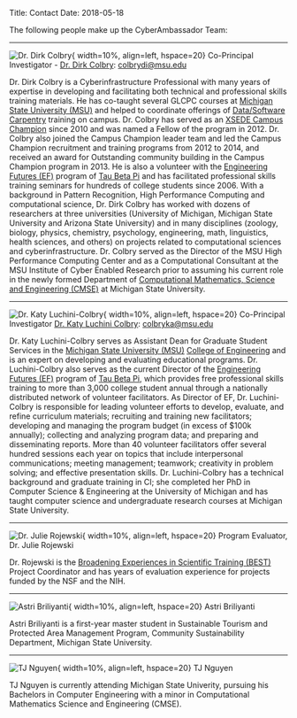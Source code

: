 Title: Contact
Date: 2018-05-18

The following people make up the CyberAmbassador Team:

---

![Dr. Dirk Colbry](//colbrydi.github.io/images/2017Dirk.jpg){ width=10%, align=left, hspace=20}  Co-Principal Investigator - [Dr. Dirk Colbry](//colbrydi.github.io/): colbrydi@msu.edu   

Dr. Dirk Colbry is a Cyberinfrastructure Professional with many years of expertise in developing and facilitating both technical and professional skills training materials. He has co-taught several GLCPC courses at [Michigan State University (MSU)](//msu.edu) and helped to coordinate offerings of [Data/Software Carpentry](//software-carpentry.org/) training on campus. Dr. Colbry has served as an [XSEDE Campus Champion](//www.xsede.org/community-engagement/campus-champions) since 2010 and was named a Fellow of the program in 2012. Dr. Colbry also joined the Campus Champion leader team and led the Campus Champion recruitment and training programs from 2012 to 2014, and received an award for Outstanding community building in the Campus Champion program in 2013. He is also a volunteer with the [Engineering Futures (EF)](//www.tbp.org/memb/ef.cfm) program of [Tau Beta Pi](//www.tbp.org/) and has facilitated professional skills training seminars for hundreds of college students since 2006. With a background in Pattern Recognition, High Performance Computing and computational science, Dr. Dirk Colbry has worked with dozens of researchers at three universities (University of Michigan, Michigan State University and Arizona State University) and in many disciplines (zoology, biology, physics, chemistry, psychology, engineering, math, linguistics, health sciences, and others) on projects related to computational sciences and cyberinfrastructure. Dr. Colbry served as the Director of the MSU High Performance Computing Center and as a Computational Consultant at the MSU Institute of Cyber Enabled Research prior to assuming his current role in the newly formed Department of [Computational Mathematics, Science and Engineering (CMSE)](//cmse.msu.edu) at Michigan State University.

---

![Dr. Katy Luchini-Colbry](//www.egr.msu.edu/sites/default/files/styles/profile_image/public/people/image/profile/HJS1866V2.jpg?itok=LQETF8Y8){ width=10%, align=left, hspace=20} Co-Principal Investigator [Dr. Katy Luchini Colbry](//www.egr.msu.edu/people/profile/colbryka): colbryka@msu.edu

Dr. Katy Luchini-Colbry serves as Assistant Dean for Graduate Student Services in the [Michigan State University (MSU)](//msu.edu) [College of Engineering](//egr.msu.edu/) and is an expert on developing and evaluating educational programs. Dr. Luchini-Colbry also serves as the current Director of the [Engineering Futures (EF)](//www.tbp.org/memb/ef.cfm) program of [Tau Beta Pi](//www.tbp.org/), which provides free professional skills training to more than 3,000 college student annual through a nationally distributed network of volunteer facilitators. As Director of EF, Dr. Luchini-Colbry is responsible for leading volunteer efforts to develop, evaluate, and refine curriculum materials; recruiting and training new facilitators; developing and managing the program budget (in excess of $100k annually); collecting and analyzing program data; and preparing and disseminating reports. More than 40 volunteer facilitators offer several hundred sessions each year on topics that include interpersonal communications; meeting management; teamwork; creativity in problem solving; and effective presentation skills. Dr. Luchini-Colbry has a technical background and graduate training in CI; she completed her PhD in Computer Science & Engineering at the University of Michigan and has taught computer science and undergraduate research courses at Michigan State University.

---

![Dr. Julie Rojewski](http://best.msu.edu/wp-content/uploads/2016/03/julie-rojewski.jpg){ width=10%, align=left, hspace=20} Program Evaluator, Dr. Julie Rojewski

Dr. Rojewski is the [Broadening Experiences in Scientific Training (BEST)](//best.msu.edu/) Project Coordinator and has years of evaluation experience for projects funded by the NSF and the NIH.

---

![Astri Briliyanti](//colbrydi.github.io/cyberambassadors/images/Astri_Briliyanti.jpg){ width=10%, align=left, hspace=20} Astri Briliyanti

Astri Briliyanti is a first-year master student in Sustainable Tourism and Protected Area Management Program, Community Sustainability Department, Michigan State University.

---

![TJ Nguyen](//colbrydi.github.io/cyberambassadors/images/TJ_Nguyen.jpg){ width=10%, align=left, hspace=20} TJ Nguyen

TJ Nguyen is currently attending Michigan State Univerity, pursuing his Bachelors in Computer Engineering with a minor in Computational Mathematics Science and Engineering (CMSE).
